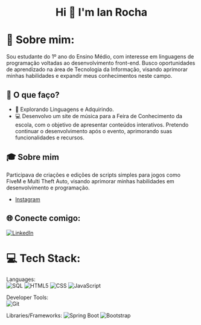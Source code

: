 <h1 align="center">Hi 👋 I'm Ian Rocha</h1>

# 💫 Sobre mim:
Sou estudante do 1º ano do Ensino Médio, com interesse em linguagens de programação voltadas ao desenvolvimento front-end. Busco oportunidades de aprendizado na área de Tecnologia da Informação, visando aprimorar minhas habilidades e expandir meus conhecimentos neste campo.

## 🚀 O que faço?

- 🤖 Explorando Linguagens e Adquirindo.
- 💻 Desenvolvo um site de música para a Feira de Conhecimento da escola, com o objetivo de apresentar conteúdos interativos. Pretendo continuar o desenvolvimento após o evento, aprimorando suas funcionalidades e recursos.

## 🎓 Sobre mim

Participava de criações e edições de scripts simples para jogos como FiveM e Multi Theft Auto, visando aprimorar minhas habilidades em desenvolvimento e programação.

- [Instagram]([https://www.instagram.com/swerikcodes/](https://www.instagram.com/ianrlkk/))

## 🌐 Conecte comigo:
[![LinkedIn](https://img.shields.io/badge/LinkedIn-%230077B5.svg?logo=linkedin&logoColor=white)](https://www.linkedin.com/in/ian-rocha-78b2a7304/)

# 💻 Tech Stack:
Languages:  
![SQL](https://img.shields.io/badge/sql-%2307405e.svg?style=for-the-badge&logo=postgresql&logoColor=white) 
![HTML5](https://img.shields.io/badge/html5-%23E34F26.svg?style=for-the-badge&logo=html5&logoColor=white) 
![CSS](https://img.shields.io/badge/css-%231572B6.svg?style=for-the-badge&logo=css3&logoColor=white) 
![JavaScript](https://img.shields.io/badge/javascript-%23323330.svg?style=for-the-badge&logo=javascript&logoColor=%23F7DF1E) 

Developer Tools:  
![Git](https://img.shields.io/badge/git-%23F05033.svg?style=for-the-badge&logo=git&logoColor=white)

Libraries/Frameworks:
![Spring Boot](https://img.shields.io/badge/Spring_Boot-F2F4F9?style=for-the-badge&logo=spring-boot)
![Bootstrap](https://img.shields.io/badge/bootstrap-%238511FA.svg?style=for-the-badge&logo=bootstrap&logoColor=white)
